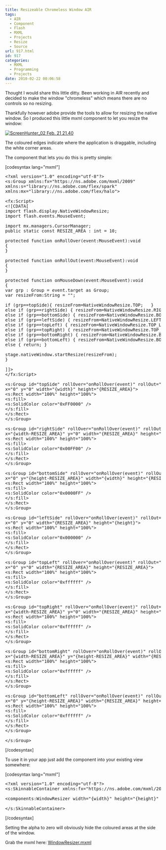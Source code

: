 ```yaml
---
title: Resizeable Chromeless Window AIR
tags:
  - AIR
  - Component
  - Flash
  - MXML
  - Projects
  - Resize
  - Source
url: 917.html
id: 917
categories:
  - MXML
  - Programming
  - Projects
date: 2010-02-22 00:06:58
---
```


Thought I would share this little ditty. Been working in AIR recently and decided to make the window "chromeless" which means there are no controls so no resizing.

Thankfully however adobe provide the tools to allow for resizing the native window. So I produced this little mxml component to let you resize the window:
<!-- more -->
[![](https://mikecann.co.uk/wp-content/uploads/2010/02/ScreenHunter_02-Feb.-21-21.40.gif "ScreenHunter_02 Feb. 21 21.40")](https://mikecann.co.uk/wp-content/uploads/2010/02/ScreenHunter_02-Feb.-21-21.40.gif)

The coloured edges indicate where the application is draggable, including the white corner areas.

The component that lets you do this is pretty simple:

[codesyntax lang="mxml"]
<pre>&lt;?xml version="1.0" encoding="utf-8"?&gt;
&lt;s:Group xmlns:fx="https://ns.adobe.com/mxml/2009"
xmlns:s="library://ns.adobe.com/flex/spark"
xmlns:mx="library://ns.adobe.com/flex/halo"&gt;

&lt;fx:Script&gt;
&lt;![CDATA[
import flash.display.NativeWindowResize;
import flash.events.MouseEvent;

import mx.managers.CursorManager;
public static const RESIZE_AREA : int = 10;

protected function onRollOver(event:MouseEvent):void
{
}

protected function onRollOut(event:MouseEvent):void
{
}

protected function onMouseDown(event:MouseEvent):void
{
var grp : Group = event.target as Group;
var resizeFrom:String = "";

if (grp==topSide){ resizeFrom=NativeWindowResize.TOP;	}
else if (grp==rightSide) { resizeFrom=NativeWindowResize.RIGHT; }
else if (grp==bottomSide) { resizeFrom=NativeWindowResize.BOTTOM; }
else if (grp==leftSide) { resizeFrom=NativeWindowResize.LEFT;	}
else if (grp==topLeft) { resizeFrom=NativeWindowResize.TOP_LEFT;	}
else if (grp==topRight) { resizeFrom=NativeWindowResize.TOP_RIGHT;	}
else if (grp==bottomRight) { resizeFrom=NativeWindowResize.BOTTOM_RIGHT;	}
else if (grp==bottomLeft) { resizeFrom=NativeWindowResize.BOTTOM_LEFT;	}
else { return; }

stage.nativeWindow.startResize(resizeFrom);
}

]]&gt;
&lt;/fx:Script&gt;

&lt;s:Group id="topSide" rollOver="onRollOver(event)" rollOut="onRollOut(event)" mouseDown="onMouseDown(event)"
x="0" y="0" width="{width}" height="{RESIZE_AREA}"&gt;
&lt;s:Rect width="100%" height="100%"&gt;
&lt;s:fill&gt;
&lt;s:SolidColor color="0xFF0000" /&gt;
&lt;/s:fill&gt;
&lt;/s:Rect&gt;
&lt;/s:Group&gt;

&lt;s:Group id="rightSide" rollOver="onRollOver(event)" rollOut="onRollOut(event)" mouseDown="onMouseDown(event)"
x="{width-RESIZE_AREA}" y="0" width="{RESIZE_AREA}" height="{height}"&gt;
&lt;s:Rect width="100%" height="100%"&gt;
&lt;s:fill&gt;
&lt;s:SolidColor color="0x00FF00" /&gt;
&lt;/s:fill&gt;
&lt;/s:Rect&gt;
&lt;/s:Group&gt;

&lt;s:Group id="bottomSide" rollOver="onRollOver(event)" rollOut="onRollOut(event)" mouseDown="onMouseDown(event)"
x="0" y="{height-RESIZE_AREA}" width="{width}" height="{RESIZE_AREA}"&gt;
&lt;s:Rect width="100%" height="100%"&gt;
&lt;s:fill&gt;
&lt;s:SolidColor color="0x0000FF" /&gt;
&lt;/s:fill&gt;
&lt;/s:Rect&gt;
&lt;/s:Group&gt;

&lt;s:Group id="leftSide" rollOver="onRollOver(event)" rollOut="onRollOut(event)" mouseDown="onMouseDown(event)"
x="0" y="0" width="{RESIZE_AREA}" height="{height}"&gt;
&lt;s:Rect width="100%" height="100%"&gt;
&lt;s:fill&gt;
&lt;s:SolidColor color="0x000000" /&gt;
&lt;/s:fill&gt;
&lt;/s:Rect&gt;
&lt;/s:Group&gt;

&lt;s:Group id="topLeft" rollOver="onRollOver(event)" rollOut="onRollOut(event)" mouseDown="onMouseDown(event)"
x="0" y="0" width="{RESIZE_AREA}" height="{RESIZE_AREA}"&gt;
&lt;s:Rect width="100%" height="100%"&gt;
&lt;s:fill&gt;
&lt;s:SolidColor color="0xffffff" /&gt;
&lt;/s:fill&gt;
&lt;/s:Rect&gt;
&lt;/s:Group&gt;

&lt;s:Group id="topRight" rollOver="onRollOver(event)" rollOut="onRollOut(event)" mouseDown="onMouseDown(event)"
x="{width-RESIZE_AREA}" y="0" width="{RESIZE_AREA}" height="{RESIZE_AREA}"&gt;
&lt;s:Rect width="100%" height="100%"&gt;
&lt;s:fill&gt;
&lt;s:SolidColor color="0xffffff" /&gt;
&lt;/s:fill&gt;
&lt;/s:Rect&gt;
&lt;/s:Group&gt;

&lt;s:Group id="bottomRight" rollOver="onRollOver(event)" rollOut="onRollOut(event)" mouseDown="onMouseDown(event)"
x="{width-RESIZE_AREA}" y="{height-RESIZE_AREA}" width="{RESIZE_AREA}" height="{RESIZE_AREA}"&gt;
&lt;s:Rect width="100%" height="100%"&gt;
&lt;s:fill&gt;
&lt;s:SolidColor color="0xffffff" /&gt;
&lt;/s:fill&gt;
&lt;/s:Rect&gt;
&lt;/s:Group&gt;

&lt;s:Group id="bottomLeft" rollOver="onRollOver(event)" rollOut="onRollOut(event)" mouseDown="onMouseDown(event)"
x="0" y="{height-RESIZE_AREA}" width="{RESIZE_AREA}" height="{RESIZE_AREA}"&gt;
&lt;s:Rect width="100%" height="100%"&gt;
&lt;s:fill&gt;
&lt;s:SolidColor color="0xffffff" /&gt;
&lt;/s:fill&gt;
&lt;/s:Rect&gt;
&lt;/s:Group&gt;

&lt;/s:Group&gt;</pre>
[/codesyntax]

To use it in your app just add the component into your existing view somewhere:

[codesyntax lang="mxml"]
<pre>&lt;?xml version="1.0" encoding="utf-8"?&gt;
&lt;s:SkinnableContainer xmlns:fx="https://ns.adobe.com/mxml/2009" xmlns:s="library://ns.adobe.com/flex/spark" xmlns:mx="library://ns.adobe.com/flex/halo"&gt;

&lt;components:WindowResizer width="{width}" height="{height}" alpha="0" buttonMode="true" /&gt;

&lt;/s:SkinnableContainer&gt;</pre>
[/codesyntax]

Setting the alpha to zero will obviously hide the coloured areas at the side of the window.

Grab the mxml here: [WindowResizer.mxml](https://www.mikecann.co.uk/Files/WindowResizer.mxml)